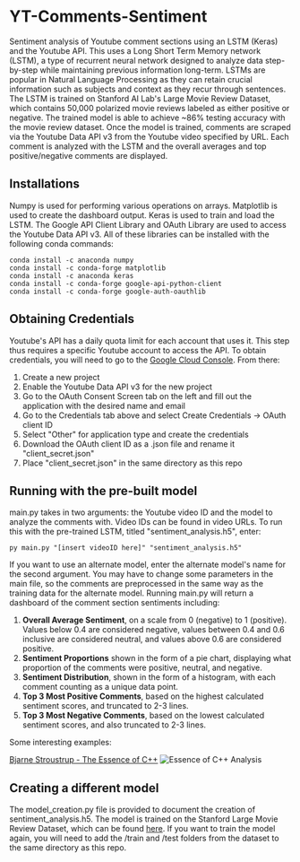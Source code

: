 # YT-Comments-Sentiment
Sentiment analysis of Youtube comment sections using an LSTM (Keras) and the Youtube API. This uses a Long Short Term Memory network (LSTM), a type of recurrent neural network designed to analyze data step-by-step while maintaining previous information long-term. LSTMs are popular in Natural Language Processing as they can retain crucial information such as subjects and context as they recur through sentences. The LSTM is trained on Stanford AI Lab's Large Movie Review Dataset, which contains 50,000 polarized movie reviews labeled as either positive or negative. The trained model is able to achieve ~86% testing accuracy with the movie review dataset. Once the model is trained, comments are scraped via the Youtube Data API v3 from the Youtube video specified by URL. Each comment is analyzed with the LSTM and the overall averages and top positive/negative comments are displayed.

## Installations
Numpy is used for performing various operations on arrays. Matplotlib is used to create the dashboard output. Keras is used to train and load the LSTM. The Google API Client Library and OAuth Library are used to access the Youtube Data API v3. All of these libraries can be installed with the following conda commands:
```
conda install -c anaconda numpy
conda install -c conda-forge matplotlib
conda install -c anaconda keras
conda install -c conda-forge google-api-python-client
conda install -c conda-forge google-auth-oauthlib
```
## Obtaining Credentials
Youtube's API has a daily quota limit for each account that uses it. This step thus requires a specific Youtube account to access the API. To obtain credentials, you will need to go to the [Google Cloud Console](https://console.cloud.google.com/). From there:
1. Create a new project
2. Enable the Youtube Data API v3 for the new project
3. Go to the OAuth Consent Screen tab on the left and fill out the application with the desired name and email
4. Go to the Credentials tab above and select Create Credentials -> OAuth client ID
5. Select "Other" for application type and create the credentials
6. Download the OAuth client ID as a .json file and rename it "client_secret.json"
7. Place "client_secret.json" in the same directory as this repo

## Running with the pre-built model
main.py takes in two arguments: the Youtube video ID and the model to analyze the comments with. Video IDs can be found in video URLs. To run this with the pre-trained LSTM, titled "sentiment_analysis.h5", enter:
```
py main.py "[insert videoID here]" "sentiment_analysis.h5"
```
If you want to use an alternate model, enter the alternate model's name for the second argument. You may have to change some parameters in the main file, so the comments are preprocessed in the same way as the training data for the alternate model. 
Running main.py will return a dashboard of the comment section sentiments including:
1. **Overall Average Sentiment**, on a scale from 0 (negative) to 1 (positive). Values below 0.4 are considered negative, values between 0.4 and 0.6 inclusive are considered neutral, and values above 0.6 are considered positive. 
1. **Sentiment Proportions** shown in the form of a pie chart, displaying what proportion of the comments were positive, neutral, and negative.
1. **Sentiment Distribution**, shown in the form of a histogram, with each comment counting as a unique data point.
1. **Top 3 Most Positive Comments**, based on the highest calculated sentiment scores, and truncated to 2-3 lines.
1. **Top 3 Most Negative Comments**, based on the lowest calculated sentiment scores, and also truncated to 2-3 lines.

Some interesting examples:

[Bjarne Stroustrup - The Essence of C++](https://www.youtube.com/watch?v=86xWVb4XIyE)
![Essence of C++ Analysis](https://github.com/johnwaalsh/YT-Comments-Sentiment/blob/master/visualizations/sent_lecture.PNG)




## Creating a different model
The model_creation.py file is provided to document the creation of sentiment_analysis.h5. The model is trained on the Stanford Large Movie Review Dataset, which can be found [here](https://ai.stanford.edu/~amaas/data/sentiment/). If you want to train the model again, you will need to add the /train and /test folders from the dataset to the same directory as this repo. 




 
